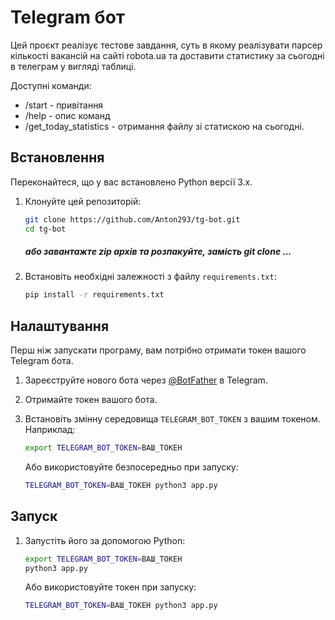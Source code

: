 # Telegram бот

Цей проєкт реалізує тестове завдання, суть в якому реалізувати парсер кількості вакансій на сайті robota.ua та доставити статистику за сьогодні в телеграм у вигляді таблиці.

Доступні команди:
- /start - привітання
- /help - опис команд
- /get_today_statistics - отримання файлу зі статискою на сьогодні.

## Встановлення

Переконайтеся, що у вас встановлено Python версії 3.x.

1. Клонуйте цей репозиторій:

    ```bash
    git clone https://github.com/Anton293/tg-bot.git
    cd tg-bot
    ```
    ##### або завантажте zip архів та розпакуйте, замість git clone ...

2. Встановіть необхідні залежності з файлу `requirements.txt`:

    ```bash
    pip install -r requirements.txt
    ```

## Налаштування

Перш ніж запускати програму, вам потрібно отримати токен вашого Telegram бота.

1. Зареєструйте нового бота через [@BotFather](https://t.me/BotFather) в Telegram.
2. Отримайте токен вашого бота.
3. Встановіть змінну середовища `TELEGRAM_BOT_TOKEN` з вашим токеном. Наприклад:

    ```bash
    export TELEGRAM_BOT_TOKEN=ВАШ_ТОКЕН
    ```

   Або використовуйте безпосередньо при запуску:

    ```bash
    TELEGRAM_BOT_TOKEN=ВАШ_ТОКЕН python3 app.py
    ```

## Запуск

1. Запустіть його за допомогою Python:

    ```bash
    export TELEGRAM_BOT_TOKEN=ВАШ_ТОКЕН
    python3 app.py
    ```

   Або використовуйте токен при запуску:

    ```bash
    TELEGRAM_BOT_TOKEN=ВАШ_ТОКЕН python3 app.py
    ```



